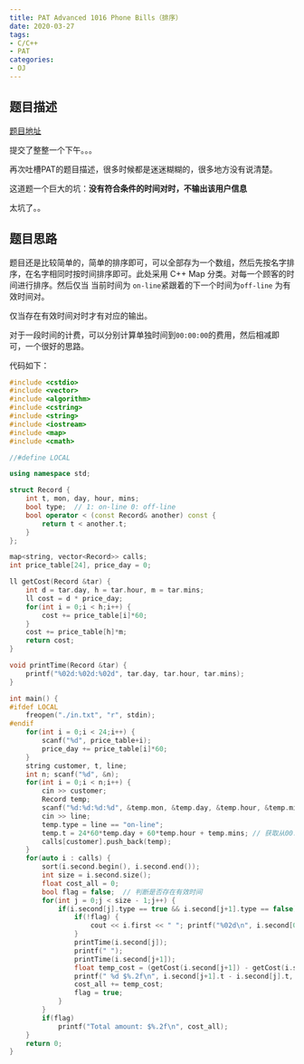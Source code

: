 ```yaml
---
title: PAT Advanced 1016 Phone Bills（排序）
date: 2020-03-27
tags:
- C/C++
- PAT
categories:
- OJ
---
```


## 题目描述

[题目地址](https://pintia.cn/problem-sets/994805342720868352/problems/994805493648703488)

提交了整整一个下午。。。

再次吐槽PAT的题目描述，很多时候都是迷迷糊糊的，很多地方没有说清楚。

这道题一个巨大的坑：**没有符合条件的时间对时，不输出该用户信息**

太坑了。。

<!-- more -->

## 题目思路

题目还是比较简单的，简单的排序即可，可以全部存为一个数组，然后先按名字排序，在名字相同时按时间排序即可。此处采用 C++ Map 分类。对每一个顾客的时间进行排序。然后仅当 当前时间为 `on-line`紧跟着的下一个时间为`off-line` 为有效时间对。

仅当存在有效时间对时才有对应的输出。

对于一段时间的计费，可以分别计算单独时间到`00:00:00`的费用，然后相减即可，一个很好的思路。

代码如下：

```c++
#include <cstdio>
#include <vector>
#include <algorithm>
#include <cstring>
#include <string>
#include <iostream>
#include <map>
#include <cmath>

//#define LOCAL

using namespace std;

struct Record {
    int t, mon, day, hour, mins;
    bool type;  // 1: on-line 0: off-line
    bool operator < (const Record& another) const {
        return t < another.t;
    }
};

map<string, vector<Record>> calls;
int price_table[24], price_day = 0;

ll getCost(Record &tar) {
    int d = tar.day, h = tar.hour, m = tar.mins;
    ll cost = d * price_day;
    for(int i = 0;i < h;i++) {
        cost += price_table[i]*60;
    }
    cost += price_table[h]*m;
    return cost;
}

void printTime(Record &tar) {
    printf("%02d:%02d:%02d", tar.day, tar.hour, tar.mins);
}

int main() {
#ifdef LOCAL
    freopen("./in.txt", "r", stdin);
#endif
    for(int i = 0;i < 24;i++) {
        scanf("%d", price_table+i);
        price_day += price_table[i]*60;
    }
    string customer, t, line;
    int n; scanf("%d", &n);
    for(int i = 0;i < n;i++) {
        cin >> customer;
        Record temp;
        scanf("%d:%d:%d:%d", &temp.mon, &temp.day, &temp.hour, &temp.mins);
        cin >> line;
        temp.type = line == "on-line";
        temp.t = 24*60*temp.day + 60*temp.hour + temp.mins; // 获取从00:00:00到此的分钟数
        calls[customer].push_back(temp);
    }
    for(auto i : calls) {
        sort(i.second.begin(), i.second.end());
        int size = i.second.size();
        float cost_all = 0;
        bool flag = false;  // 判断是否存在有效时间
        for(int j = 0;j < size - 1;j++) {
            if(i.second[j].type == true && i.second[j+1].type == false) {
                if(!flag) {
                    cout << i.first << " "; printf("%02d\n", i.second[0].mon);
                }
                printTime(i.second[j]);
                printf(" ");
                printTime(i.second[j+1]);
                float temp_cost = (getCost(i.second[j+1]) - getCost(i.second[j]))/100.0;
                printf(" %d $%.2f\n", i.second[j+1].t - i.second[j].t, temp_cost);
                cost_all += temp_cost;
                flag = true;
            }
        }
        if(flag)
            printf("Total amount: $%.2f\n", cost_all);
    }
    return 0;
}
```

